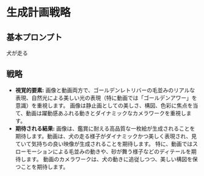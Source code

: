 # 生成計画戦略

## 基本プロンプト
犬が走る

## 戦略

* **視覚的要素:**  画像と動画両方で、ゴールデンレトリバーの毛並みのリアルな表現、自然光による美しい光の表現（特に動画では「ゴールデンアワー」を意識）を重視します。 画像は静止画としての美しさ、構図、色彩に焦点を当て、動画は躍動感あふれる動きとダイナミックなカメラワークを重視します。
* **期待される結果:** 画像は、鑑賞に耐える高品質な一枚絵が生成されることを期待します。動画は、犬の走る様子がダイナミックかつ美しく表現され、見ていて気持ちの良い映像が生成されることを期待します。  特に、動画ではスローモーションによる毛並みの動きや、砂が舞う様子などのディテールを期待します。  動画のカメラワークは、犬の動きに追従しつつ、美しい構図を保つことを期待します。
